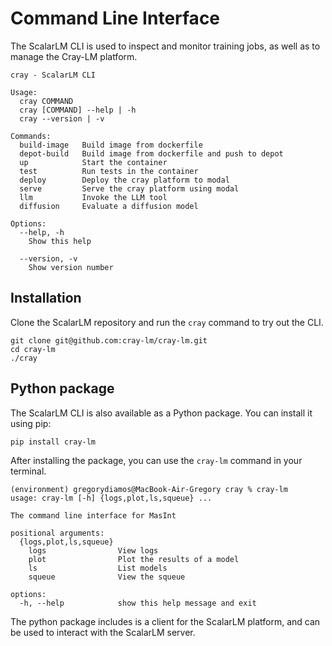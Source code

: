 # Command Line Interface

The ScalarLM CLI is used to inspect and monitor training jobs, as well as to manage the Cray-LM platform.

```console
cray - ScalarLM CLI

Usage:
  cray COMMAND
  cray [COMMAND] --help | -h
  cray --version | -v

Commands:
  build-image   Build image from dockerfile
  depot-build   Build image from dockerfile and push to depot
  up            Start the container
  test          Run tests in the container
  deploy        Deploy the cray platform to modal
  serve         Serve the cray platform using modal
  llm           Invoke the LLM tool
  diffusion     Evaluate a diffusion model

Options:
  --help, -h
    Show this help

  --version, -v
    Show version number
```

## Installation

Clone the ScalarLM repository and run the `cray` command to try out the CLI.

```
git clone git@github.com:cray-lm/cray-lm.git
cd cray-lm
./cray
```

## Python package

The ScalarLM CLI is also available as a Python package. You can install it using pip:

```console
pip install cray-lm
```

After installing the package, you can use the `cray-lm` command in your terminal.

```console
(environment) gregorydiamos@MacBook-Air-Gregory cray % cray-lm
usage: cray-lm [-h] {logs,plot,ls,squeue} ...

The command line interface for MasInt

positional arguments:
  {logs,plot,ls,squeue}
    logs                View logs
    plot                Plot the results of a model
    ls                  List models
    squeue              View the squeue

options:
  -h, --help            show this help message and exit
```

The python package includes is a client for the ScalarLM platform, and can be
used to interact with the ScalarLM server.

